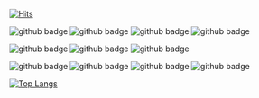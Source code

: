 

[![Hits](https://hits.seeyoufarm.com/api/count/incr/badge.svg?url=https%3A%2F%2Fgithub.com%2Forchsik&count_bg=%23070906&title_bg=%23010101&icon=homebrew.svg&icon_color=%23FFFFFF&title=glasses&edge_flat=false)](https://hits.seeyoufarm.com)

![github badge](https://img.shields.io/badge/Linux-181717?style=flat&logo=Linux&logoColor=#FCC624)
![github badge](https://img.shields.io/badge/Nginx-181717?style=flat&logo=Nginx&logoColor=#009639)
![github badge](https://img.shields.io/badge/MicrosoftSQLServer-181717?style=flat&logo=MicrosoftSQLServer&logoColor=#CC2927)
![github badge](https://img.shields.io/badge/SQLite-181717?style=flat&logo=SQLite&logoColor=#003B57)

![github badge](https://img.shields.io/badge/Node.js-181717?style=flat&logo=Node.js&logoColor=#339933)
![github badge](https://img.shields.io/badge/React-181717?style=flat&logo=React&logoColor=#61DAFB)
![github badge](https://img.shields.io/badge/Expo-181717?style=flat&logo=Expo&logoColor=#000020)

![github badge](https://img.shields.io/badge/MicrosoftAzure-181717?style=flat&logo=MicrosoftAzure&logoColor=#0078D4)
![github badge](https://img.shields.io/badge/AmazonAWS-181717?style=flat&logo=AmazonAWS&logoColor=#232F3E)
![github badge](https://img.shields.io/badge/FFmpeg-181717?style=flat&logo=FFmpeg&logoColor=#007808)
![github badge](https://img.shields.io/badge/Docker-181717?style=flat&logo=Docker&logoColor=#2496ED)


[![Top Langs](https://github-readme-stats.vercel.app/api/top-langs/?username=orchsik)](https://github.com/anuraghazra/github-readme-stats)


